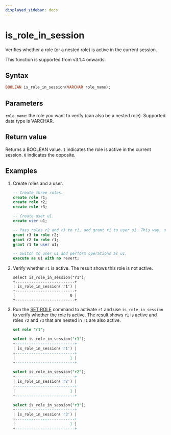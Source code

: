 ```yaml
---
displayed_sidebar: docs
---
```


# is_role_in_session



Verifies whether a role (or a nested role) is active in the current session.

This function is supported from v3.1.4 onwards.

## Syntax

```Haskell
BOOLEAN is_role_in_session(VARCHAR role_name);
```

## Parameters

`role_name`: the role you want to verify (can also be a nested role). Supported data type is VARCHAR.

## Return value

Returns a BOOLEAN value. `1` indicates the role is active in the current session. `0` indicates the opposite.

## Examples

1. Create roles and a user.

   ```sql
   -- Create three roles.
   create role r1;
   create role r2;
   create role r3;

   -- Create user u1.
   create user u1;

   -- Pass roles r2 and r3 to r1, and grant r1 to user u1. This way, user u1 has three roles: r1, r2, and r3.
   grant r3 to role r2;
   grant r2 to role r1;
   grant r1 to user u1;

   -- Switch to user u1 and perform operations as u1.
   execute as u1 with no revert;
   ```

2. Verify whether `r1` is active. The result shows this role is not active.

   ```plaintext
   select is_role_in_session("r1");
   +--------------------------+
   | is_role_in_session('r1') |
   +--------------------------+
   |                        0 |
   +--------------------------+
   ```

3. Run the [SET ROLE](../../sql-statements/account-management/SET_ROLE.md) command to activate `r1` and use `is_role_in_session` to verify whether the role is active. The result shows `r1` is active and roles `r2` and `r3` that are nested in `r1` are also active.

   ```sql
   set role "r1";

   select is_role_in_session("r1");
   +--------------------------+
   | is_role_in_session('r1') |
   +--------------------------+
   |                        1 |
   +--------------------------+

   select is_role_in_session("r2");
   +--------------------------+
   | is_role_in_session('r2') |
   +--------------------------+
   |                        1 |
   +--------------------------+

   select is_role_in_session("r3");
   +--------------------------+
   | is_role_in_session('r3') |
   +--------------------------+
   |                        1 |
   +--------------------------+
   ```
